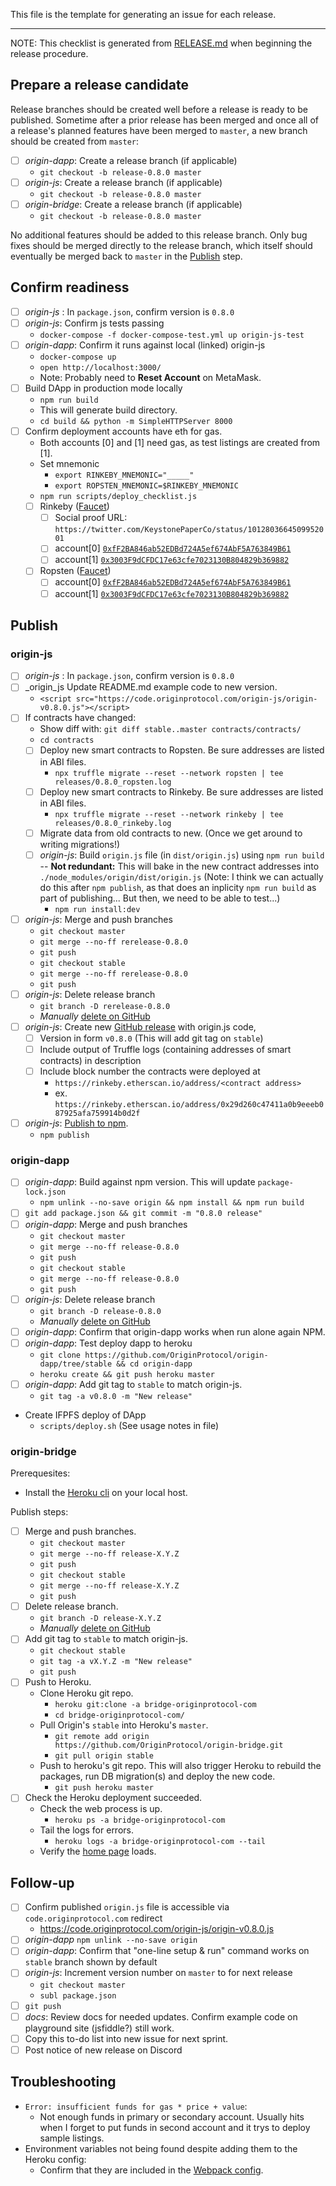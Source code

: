 This file is the template for generating an issue for each release.

---

NOTE: This checklist is generated from [RELEASE.md](https://github.com/OriginProtocol/origin-js/blob/master/RELEASE.md) when beginning the release procedure.

## Prepare a release candidate
Release branches should be created well before a release is ready to be published. Sometime after a prior release has been merged and once all of a release's planned features have been merged to `master`, a new branch should be created from `master`:
- [ ] _origin-dapp_: Create a release branch (if applicable)
  - `git checkout -b release-0.8.0 master`
- [ ] _origin-js_: Create a release branch (if applicable)
  - `git checkout -b release-0.8.0 master`
- [ ] _origin-bridge_: Create a release branch (if applicable)
  - `git checkout -b release-0.8.0 master`

No additional features should be added to this release branch. Only bug fixes should be merged directly to the release branch, which itself should eventually be merged back to `master` in the [Publish](#publish) step.

## Confirm readiness
- [ ] _origin-js_ : In `package.json`, confirm version is `0.8.0`
- [ ] _origin-js_: Confirm js tests passing
  - `docker-compose -f docker-compose-test.yml up origin-js-test`
- [ ] _origin-dapp_: Confirm it runs against local (linked) origin-js
  - `docker-compose up`
  - `open http://localhost:3000/`
  - Note: Probably need to **Reset Account** on MetaMask.
- [ ] Build DApp in production mode locally
  - `npm run build`
  - This will generate build directory.
  - `cd build && python -m SimpleHTTPServer 8000`
- [ ] Confirm deployment accounts have eth for gas.
  - Both accounts [0] and [1] need gas, as test listings are created from [1].
  - Set mnemonic
    - `export RINKEBY_MNEMONIC="_____"`
    - `export ROPSTEN_MNEMONIC=$RINKEBY_MNEMONIC`
  - `npm run scripts/deploy_checklist.js`
  - [ ] Rinkeby ([Faucet](https://faucet.rinkeby.io/))
    - [ ] Social proof URL: `https://twitter.com/KeystonePaperCo/status/1012803664509952001`
    - [ ] account[0] [`0xfF2BA846ab52EDBd724A5ef674AbF5A763849B61`](https://rinkeby.etherscan.io/address/0xfF2BA846ab52EDBd724A5ef674AbF5A763849B61)
    - [ ] account[1] [`0x3003F9dCFDC17e63cfe7023130B804829b369882`](https://rinkeby.etherscan.io/address/0x3003F9dCFDC17e63cfe7023130B804829b369882)
  - [ ] Ropsten ([Faucet](https://faucet.metamask.io/))
    - [ ] account[0] [`0xfF2BA846ab52EDBd724A5ef674AbF5A763849B61`](https://ropsten.etherscan.io/address/0xfF2BA846ab52EDBd724A5ef674AbF5A763849B61)
    - [ ] account[1] [`0x3003F9dCFDC17e63cfe7023130B804829b369882`](https://ropsten.etherscan.io/address/0x3003F9dCFDC17e63cfe7023130B804829b369882)

## Publish
### origin-js
- [ ] _origin-js_ : In `package.json`, confirm version is `0.8.0`
- [ ] _origin_js Update README.md example code to new version.
  - `<script src="https://code.originprotocol.com/origin-js/origin-v0.8.0.js"></script>`
- [ ] If contracts have changed:
  - Show diff with: `git diff stable..master contracts/contracts/`
  - `cd contracts`
  - [ ] Deploy new smart contracts to Ropsten. Be sure addresses are listed in ABI files.
    - `npx truffle migrate --reset --network ropsten | tee releases/0.8.0_ropsten.log`
  - [ ] Deploy new smart contracts to Rinkeby.  Be sure addresses are listed in ABI files.
    - `npx truffle migrate --reset --network rinkeby | tee releases/0.8.0_rinkeby.log`
  - [ ] Migrate data from old contracts to new. (Once we get around to writing migrations!)
  - [ ] _origin-js_: Build `origin.js` file (in `dist/origin.js`) using `npm run build` -- **Not redundant:** This will bake in the new contract addresses into `./node_modules/origin/dist/origin.js`
  (Note: I think we can actually do this after `npm publish`, as that does an inplicity `npm run build` as part of publishing... But then, we need to be able to test...)
    - `npm run install:dev`
- [ ] _origin-js_: Merge and push branches
  - `git checkout master`
  - `git merge --no-ff rerelease-0.8.0`
  - `git push`
  - `git checkout stable`
  - `git merge --no-ff rerelease-0.8.0`
  - `git push`
- [ ] _origin-js_: Delete release branch
  - `git branch -D rerelease-0.8.0`
  - _Manually_ [delete on GitHub](https://github.com/OriginProtocol/origin-js/branches)
- [ ] _origin-js_: Create new [GitHub release](https://github.com/OriginProtocol/origin-js/releases) with origin.js code,
  - [ ] Version in form `v0.8.0` (This will add git tag on `stable`)
  - [ ] Include output of Truffle logs (containing addresses of smart contracts) in description
  - [ ] Include block number the contracts were deployed at
    - `https://rinkeby.etherscan.io/address/<contract address>`
    - ex. `https://rinkeby.etherscan.io/address/0x29d260c47411a0b9eeeb087925afa759914b0d2f`
- [ ] _origin-js_: [Publish to npm](https://docs.npmjs.com/cli/publish).
  - `npm publish`

### origin-dapp
- [ ] _origin-dapp_: Build against npm version. This will update `package-lock.json`
  - `npm unlink --no-save origin && npm install && npm run build`
- [ ] `git add package.json && git commit -m "0.8.0 release"`
- [ ] _origin-dapp_: Merge and push branches
  - `git checkout master`
  - `git merge --no-ff release-0.8.0`
  - `git push`
  - `git checkout stable`
  - `git merge --no-ff release-0.8.0`
  - `git push`
- [ ] _origin-js_: Delete release branch
  - `git branch -D release-0.8.0`
  - _Manually_ [delete on GitHub](https://github.com/OriginProtocol/origin-dapp/branches)
- [ ] _origin-dapp_: Confirm that origin-dapp works when run alone again NPM.
- [ ] _origin-dapp_: Test deploy dapp to heroku
  - `git clone https://github.com/OriginProtocol/origin-dapp/tree/stable && cd origin-dapp`
  - `heroku create && git push heroku master`
- [ ] _origin-dapp_: Add git tag to `stable` to match origin-js.
  - `git tag -a v0.8.0 -m "New release"`
- Create IFPFS deploy of DApp
  - `scripts/deploy.sh` (See usage notes in file)

### origin-bridge
Prerequesites:
 - Install the [Heroku cli](https://devcenter.heroku.com/articles/heroku-cli) on your local host.

Publish steps:
- [ ] Merge and push branches.
  - `git checkout master`
  - `git merge --no-ff release-X.Y.Z`
  - `git push`
  - `git checkout stable`
  - `git merge --no-ff release-X.Y.Z`
  - `git push`
- [ ] Delete release branch.
  - `git branch -D release-X.Y.Z`
  - _Manually_ [delete on GitHub](https://github.com/OriginProtocol/origin-bridge/branches)
- [ ] Add git tag to `stable` to match origin-js.
  - `git checkout stable`
  - `git tag -a vX.Y.Z -m "New release"`
  - `git push`
- [ ] Push to Heroku.
  - Clone Heroku git repo.
    - `heroku git:clone -a bridge-originprotocol-com`
    - `cd bridge-originprotocol-com/`
  - Pull Origin's `stable` into Heroku's `master`.
    - `git remote add origin https://github.com/OriginProtocol/origin-bridge.git`
    - `git pull origin stable`
  - Push to heroku's git repo. This will also trigger Heroku to rebuild the packages, run DB migration(s) and deploy the new code.
    - `git push heroku master`
- [ ] Check the Heroku deployment succeeded.
  - Check the web process is up.
    - `heroku ps -a bridge-originprotocol-com`
  - Tail the logs for errors.
    - `heroku logs -a bridge-originprotocol-com --tail`
  - Verify the [home page](https://bridge.originprotocol.com) loads.

## Follow-up
- [ ] Confirm published `origin.js` file is accessible via `code.originprotocol.com` redirect
  - https://code.originprotocol.com/origin-js/origin-v0.8.0.js
- [ ] _origin-dapp_ `npm unlink --no-save origin`
- [ ] _origin-dapp_: Confirm that "one-line setup & run" command works on `stable` branch shown by default
- [ ] _origin-js_: Increment version number on `master` to for next release
  - `git checkout master`
  - `subl package.json`
- [ ] `git push`
- [ ] _docs_: Review docs for needed updates. Confirm example code on playground site (jsfiddle?) still work.
- [ ] Copy this to-do list into new issue for next sprint.
- [ ] Post notice of new release on Discord

## Troubleshooting

- `Error: insufficient funds for gas * price + value`:
  - Not enough funds in primary or secondary account. Usually hits when I forget to put funds in second account and it trys to deploy sample listings.
- Environment variables not being found despite adding them to the Heroku config:
  - Confirm that they are included in the [Webpack config](https://github.com/OriginProtocol/origin-dapp/blob/stable/webpack.config.js#L12-L20).
